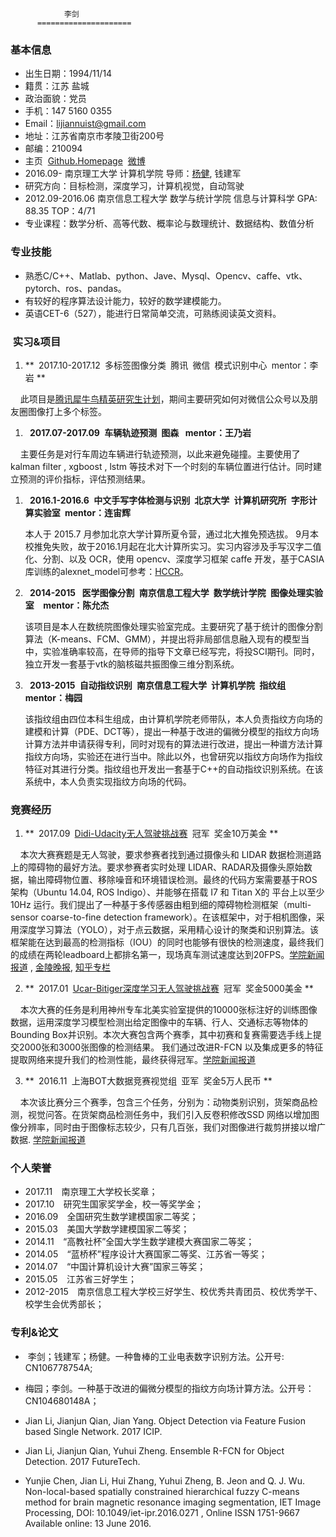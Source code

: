                 李剑
          =====================
### 基本信息                
* 出生日期：1994/11/14                  
* 籍贯：江苏 盐城                
* 政治面貌：党员     
* 手机：147 5160 0355
* Email：lijiannuist@gmail.com 
* 地址：江苏省南京市孝陵卫街200号 
* 邮编：210094
* 主页  [Github.Homepage](https://github.com/lijiannuist)  [微博](https://weibo.com/3012693523/profile?rightmod=1&wvr=6&mod=personinfo&is_all=1)
* 2016.09- 南京理工大学  计算机学院 导师：[杨健](https://baike.baidu.com/item/%E6%9D%A8%E5%81%A5/9376288?fr=aladdin), 钱建军 
* 研究方向：目标检测，深度学习，计算机视觉，自动驾驶
* 2012.09-2016.06 南京信息工程大学  数学与统计学院  信息与计算科学 GPA: 88.35 TOP：4/71    
* 专业课程：数学分析、高等代数、概率论与数理统计、数据结构、数值分析

### 专业技能
* 	熟悉C/C++、Matlab、python、Jave、Mysql、Opencv、caffe、vtk、pytorch、ros、pandas。
* 	有较好的程序算法设计能力，较好的数学建模能力。
* 	英语CET-6（527），能进行日常简单交流，可熟练阅读英文资料。

###  实习&项目

1. 	**` `2017.10-2017.12` `多标签图像分类` `腾讯` `微信` `模式识别中心` `mentor：李岩  **

     此项目是[腾讯犀牛鸟精英研究生计划](http://cs.njust.edu.cn/43/55/c1817a148309/page.htm)，期间主要研究如何对微信公众号以及朋友圈图像打上多个标签。
 
1. 	**` `2017.07-2017.09` `车辆轨迹预测` `图森 ` `mentor：王乃岩**

     主要任务是对行车周边车辆进行轨迹预测，以此来避免碰撞。主要使用了kalman filter , xgboost , lstm 等技术对下一个时刻的车辆位置进行估计。同时建立预测的评价指标，评估预测结果。
     
1. 	**` `2016.1-2016.6` `中文手写字体检测与识别` `北京大学` `计算机研究所` `字形计算实验室` `mentor：连宙辉**

     本人于 2015.7 月参加北京大学计算所夏令营，通过北大推免预选拔。 9月本校推免失败，故于2016.1月起在北大计算所实习。实习内容涉及手写汉字二值化、分割、以及 OCR，使用 opencv、深度学习框架 caffe 开发，基于CASIA库训练的alexnet_model可参考：[HCCR](http://pan.baidu.com/s/1qYCbfqs)。

2. 	**` `2014-2015` ` 医学图像分割` `南京信息工程大学` `数学统计学院` `图像处理实验室`  `mentor：陈允杰**

     该项目是本人在数统院图像处理实验室完成。主要研究了基于统计的图像分割算法（K-means、FCM、GMM），并提出将非局部信息融入现有的模型当中，实验准确率较高，在导师的指导下文章已经写完，将投SCI期刊。同时，独立开发一套基于vtk的脑核磁共振图像三维分割系统。

3. 	**` `2013-2015` `自动指纹识别` `南京信息工程大学` `计算机学院` `指纹组` `mentor：梅园**

     该指纹组由四位本科生组成，由计算机学院老师带队，本人负责指纹方向场的建模和计算（PDE、DCT等），提出一种基于改进的偏微分模型的指纹方向场计算方法并申请获得专利，同时对现有的算法进行改进，提出一种谱方法计算指纹方向场，实验还在进行当中。除此以外，也曾研究以指纹方向场作为指纹特征对其进行分类。指纹组也开发出一套基于C++的自动指纹识别系统。在该系统中，本人负责实现指纹方向场的代码。

### 竞赛经历
1. 	**` `2017.09` `[Didi-Udacity无人驾驶挑战赛](http://research.xiaojukeji.com/)` `冠军` `奖金10万美金 **

     本次大赛赛题是无人驾驶，要求参赛者找到通过摄像头和 LIDAR 数据检测道路上的障碍物的最好方法。要求参赛者实时处理 LIDAR、RADAR及摄像头原始数据，输出障碍物位置、移除噪音和环境错误检测。最终的代码方案需要基于ROS 架构（Ubuntu 14.04, ROS  Indigo）、并能够在搭载 I7 和 Titan  X的 平台上以至少 10Hz 运行。我们提出了一种基于多传感器由粗到细的障碍物检测框架（multi-sensor coarse-to-fine detection  framework）。在该框架中，对于相机图像，采用深度学习算法（YOLO），对于点云数据，采用精心设计的聚类和识别算法。该框架能在达到最高的检测指标（IOU）的同时也能够有很快的检测速度，最终我们的成绩在两轮leadboard上都排名第一，现场真车测试速度达到20FPS。[学院新闻报道](http://cs.njust.edu.cn/49/27/c1817a149799/page.htm) , [金陵晚报](http://jlwb.njnews.cn/html/2017-09/22/content_110945.htm), [知乎专栏](https://zhuanlan.zhihu.com/p/29907537)

2. 	**` `2017.01` `[Ucar-Bitiger深度学习无人驾驶挑战赛](https://www.bittiger.io/competition?utm_source=Zhihu&utm_medium=Lurenjia&utm_content=post733)` `冠军` `奖金5000美金 **

     本次大赛的任务是利用神州专车北美实验室提供的10000张标注好的训练图像数据，运用深度学习模型检测出给定图像中的车辆、行人、交通标志等物体的Bounding Box并识别。本次大赛包含两个赛季，其中初赛和复赛需要选手线上提交2000张和3000张图像的检测结果。 我们通过改进R-FCN 以及集成更多的特征提取网络来提升我们的检测性能，最终获得冠军。[学院新闻报道](http://cs.njust.edu.cn/1b/66/c1817a138086/page.htm)

3. 	**` `2016.11` `上海BOT大数据竞赛视觉组` `亚军` `奖金5万人民币 **

     本次该比赛分三个赛季，包含三个任务，分别为：动物类别识别，货架商品检测，视觉问答。在货架商品检测任务中，我们引入反卷积修改SSD 网络以增加图像分辨率，同时由于图像标志较少，只有几百张，我们对图像进行裁剪拼接以增广数据. [学院新闻报道](http://cs.njust.edu.cn/08/81/c1817a133249/page.htm)

### 个人荣誉
*    2017.11`  `南京理工大学校长奖章；
*    2017.10`  `研究生国家奖学金，校一等奖学金；
*    2016.09`  `全国研究生数学建模国家二等奖；
* 	2015.03`  `美国大学数学建模国家二等奖；
* 	2014.11`  `“高教社杯”全国大学生数学建模大赛国家二等奖；
* 	2014.05`  `“蓝桥杯”程序设计大赛国家二等奖、江苏省一等奖；
* 	2014.07`  `“中国计算机设计大赛”国家三等奖；
* 	2015.05`  `江苏省三好学生；
* 	2012-2015`  `南京信息工程大学校三好学生、校优秀共青团员、校优秀学干、校学生会优秀部长；

### 专利&论文
*  李剑；钱建军；杨健。一种鲁棒的工业电表数字识别方法。公开号: CN106778754A;
* 	梅园；李剑。一种基于改进的偏微分模型的指纹方向场计算方法。公开号：CN104680148A；

*    Jian Li, Jianjun Qian, Jian Yang. Object Detection via Feature Fusion based Single Network. 2017 ICIP.
*    Jian Li, Jianjun Qian, Yuhui Zheng. Ensemble R-FCN for Object Detection. 2017 FutureTech.
* 	Yunjie Chen, Jian Li, Hui Zhang, Yuhui Zheng, B. Jeon and Q. J. Wu. Non-local-based spatially constrained hierarchical fuzzy C-means method for brain magnetic resonance imaging segmentation, IET Image Processing, DOI: 10.1049/iet-ipr.2016.0271 , Online ISSN 1751-9667 Available online: 13 June 2016.

